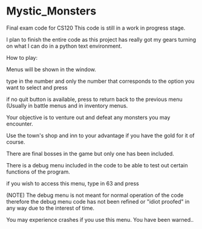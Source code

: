# Mystic_Monsters
Final exam code for CS120
This code is still in a work in progress stage.

I plan to finish the entire code as this project has really got my gears turning on what I can do in a python text environment.

How to play:

Menus will be shown in the window.

type in the number and only the number that corresponds to the option you want to select and press <ENTER>

if no quit button is available, press <ENTER> to return back to the previous menu (Usually in battle menus and in inventory menus.

Your objective is to venture out and defeat any monsters you may encounter.

Use the town's shop and inn to your advantage if you have the gold for it of course.

There are final bosses in the game but only one has been included.



There is a debug menu included in the code to be able to test out certain functions of the program.

if you wish to access this menu, type in 63 and press <ENTER> 

(NOTE) The debug menu is not meant for normal operation of the code therefore the debug menu code has not been refined or "idiot proofed" in any way due to the interest of time.

You may experience crashes if you use this menu. You have been warned..
